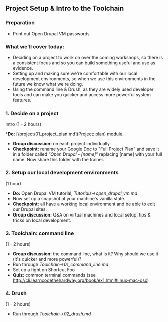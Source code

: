 Project Setup & Intro to the Toolchain
--------------------------------------

### Preparation

* Print out Open Drupal VM passwords

### What we'll cover today:

* Deciding on a project to work on over the coming workshops, so there is a consistent focus and so you can build something useful and use as evidence.
* Setting up and making sure we're comfortable with our local development environments, so when we use this environments in the future we know what we're doing.
* Using the command line & Drush, as they are widely used developer tools and can make you quicker and access more powerful system features.

### 1. Decide on a project

Intro (1 - 2 hours)

*__Do:__ [/project/01_project_plan.md](Project: plan) module.
* __Group discussion:__ on each project individually.
* __Checkpoint:__ rename your Google Doc to "Full Project Plan" and save it in a folder called *"Open Drupal - [name]"* replacing [name] with your full name. Now share this folder with the trainer.

### 2. Setup our local development environments

(1 hour)

* __Do:__ Open Drupal VM tutorial, *Tutorials->open_drupal_vm.md*
* Now set up a snapshot at your machine's vanilla state.
* __Checkpoint:__ all have a working local environment and be able to edit our Drupal sites.
* __Group discussion:__ Q&A on virtual machines and local setup, tips & tricks on local development.

### 3. Toolchain: command line

(1 - 2 hours)

* __Group discussion:__ the command line, what is it? Why should we use it (it's quicker and more powerful)?
* Run through *Toolchain->01_command_line.md*
* Set up a fight on Shortcut Foo
* __Quiz:__ common terminal commands (see http://cli.learncodethehardway.org/book/ex1.html#linux-mac-osx)

### 4. Drush

(1 - 2 hours)

* Run through *Toolchain->02_drush.md*
